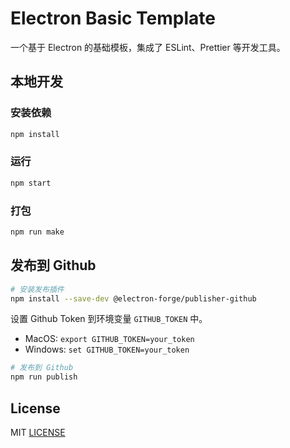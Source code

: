 # Electron Basic Template

一个基于 Electron 的基础模板，集成了 ESLint、Prettier 等开发工具。

## 本地开发

### 安装依赖

```bash
npm install
```

### 运行

```bash
npm start
```

### 打包

```bash
npm run make
```

## 发布到 Github

```bash
# 安装发布插件
npm install --save-dev @electron-forge/publisher-github
```

设置 Github Token 到环境变量 `GITHUB_TOKEN` 中。

- MacOS: `export GITHUB_TOKEN=your_token`
- Windows: `set GITHUB_TOKEN=your_token`

```bash
# 发布到 Github
npm run publish
```

## License

MIT [LICENSE](LICENSE)
